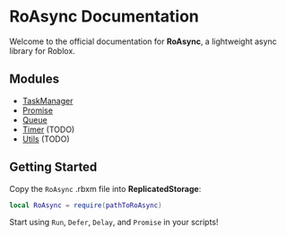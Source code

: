 # RoAsync Documentation
Welcome to the official documentation for **RoAsync**, a lightweight async library for Roblox.

## Modules
- [TaskManager](TaskManager.md)
- [Promise](Promise.md)
- [Queue](Queue.md)
- [Timer](Timer.md) (TODO)
- [Utils](Utils.md) (TODO)

## Getting Started
Copy the `RoAsync` .rbxm file into **ReplicatedStorage**:

```lua
local RoAsync = require(pathToRoAsync)
```
Start using `Run`, `Defer`, `Delay`, and `Promise` in your scripts!

